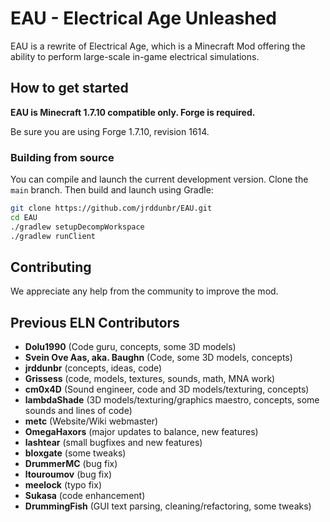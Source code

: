 # EAU - Electrical Age Unleashed

EAU is a rewrite of Electrical Age, which is a Minecraft Mod offering the ability to perform large-scale in-game electrical simulations.

## How to get started

**EAU is Minecraft 1.7.10 compatible only. Forge is required.**

Be sure you are using Forge 1.7.10, revision 1614.

### Building from source

You can compile and launch the current development version. Clone the `main` branch. Then build and launch using Gradle:

```bash
git clone https://github.com/jrddunbr/EAU.git
cd EAU
./gradlew setupDecompWorkspace
./gradlew runClient
```

## Contributing

We appreciate any help from the community to improve the mod.

## Previous ELN Contributors

- **Dolu1990** (Code guru, concepts, some 3D models)
- **Svein Ove Aas, aka. Baughn** (Code, some 3D models, concepts)
- **jrddunbr** (concepts, ideas, code)
- **Grissess** (code, models, textures, sounds, math, MNA work)
- **cm0x4D** (Sound engineer, code and 3D models/texturing, concepts)
- **lambdaShade** (3D models/texturing/graphics maestro, concepts, some sounds and lines of code)
- **metc** (Website/Wiki webmaster)
- **OmegaHaxors** (major updates to balance, new features)
- **lashtear** (small bugfixes and new features)
- **bloxgate** (some tweaks)
- **DrummerMC** (bug fix)
- **ltouroumov** (bug fix)
- **meelock** (typo fix)
- **Sukasa** (code enhancement)
- **DrummingFish** (GUI text parsing, cleaning/refactoring, some tweaks)
